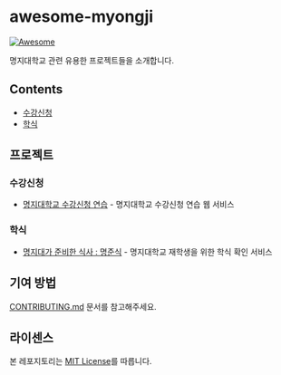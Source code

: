 # awesome-myongji
[![Awesome](https://awesome.re/badge.svg)](https://awesome.re)

명지대학교 관련 유용한 프로젝트들을 소개합니다.

## Contents

- [수강신청](#수강신청)
- [학식](#학식)

<!--
주석 하단부터 작성해주시면 됩니다.
아래의 포맷을 참고하여 작성 부탁드립니다. (필요한 경우, 소제목을 추가해주세요.)

## 프로젝트 관련 주제

- [프로젝트명](프로젝트링크) - 프로젝트 설명

ex.

### Awesome

- [awesome-myongji](https://github.com/jongwooo/awesome-myongji) - 명지대학교 관련 유용한 프로젝트들을 소개합니다
-->

## 프로젝트

### 수강신청

- [명지대학교 수강신청 연습](https://github.com/grayashh/sugang-practice) - 명지대학교 수강신청 연습 웹 서비스

### 학식

- [명지대가 준비한 식사 : 명준식](https://github.com/ConvergenceSwAce/22-F-SchoolMeal) - 명지대학교 재학생을 위한 학식 확인 서비스

## 기여 방법

[CONTRIBUTING.md](.github/CONTRIBUTING.md) 문서를 참고해주세요.

## 라이센스

본 레포지토리는 [MIT License](LICENSE)를 따릅니다.
